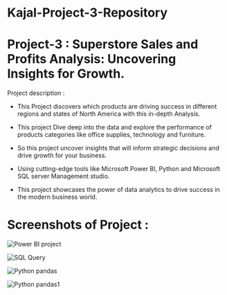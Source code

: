 # Kajal-Project-3-Repository

# Project-3 : Superstore Sales and Profits Analysis: Uncovering Insights for Growth.

Project description :
* This Project discovers which products are driving success in different regions and states of North America with this in-depth Analysis.

* This project Dive deep into the data and explore the performance of products categories like office supplies, technology and furniture. 

* So this project uncover insights that will inform strategic decisions and drive growth for your business. 

* Using cutting-edge tools like Microsoft Power BI, Python and Microsoft SQL server Management studio.

* This project showcases the power of data analytics to drive success in the modern business world. 

# Screenshots of Project :

![Power BI project](https://user-images.githubusercontent.com/122545046/221190154-71296f73-d8e5-4289-96a9-b08ca87bfa31.png)

![SQL Query](https://user-images.githubusercontent.com/122545046/221190390-1e43647f-2e92-4455-afd7-27e3b2b16225.png)

![Python pandas](https://user-images.githubusercontent.com/122545046/221190587-b5c4e414-9e8f-4e91-89bd-08680d971127.png)

![Python pandas1](https://user-images.githubusercontent.com/122545046/221190747-a606b483-9a6c-410d-acf8-30fa52cf578b.png)



